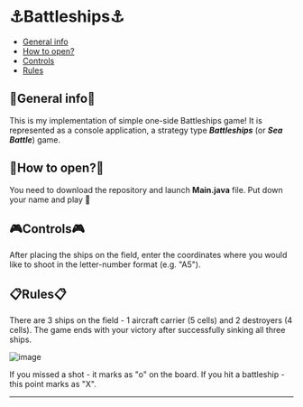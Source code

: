 # ⚓️Battleships⚓️
* [General info](#general-info "Go to General Info")
* [How to open?](#how-to-open "Go to How to use")
* [Controls](#controls "Go to Creators")
* [Rules](#rules "Go to Creators")
## 📜General info📜
This is my implementation of simple one-side Battleships game! 
It is represented as a console application, a strategy type  ***Battleships*** (or ***Sea Battle***) game. 
## 🤷How to open?🤷

You need to download the repository and launch **Main.java** file. Put down your name and play 🙂

## 🎮Controls🎮

After placing the ships on the field, enter the coordinates where you would like to shoot in the letter-number format (e.g. "A5").

## 📋Rules📋

There are 3 ships on the field - 1 aircraft carrier (5 cells) and 2 destroyers (4 cells). The game ends with your victory after successfully sinking all three ships.

![image](https://user-images.githubusercontent.com/64548440/166479030-14213ed7-d88f-483e-ba21-ad1453966395.png)

If you missed a shot - it marks as "o" on the board. If you hit a battleship - this point marks as "X".

- - - -
